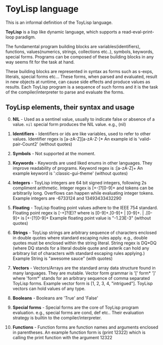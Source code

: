 # ToyLisp language

This is an informal definition of the ToyLisp language.

**ToyLisp** is a lisp like dynamic language, which supports a 
read-eval-print-loop paradigm.

The fundamental program building blocks are variables(identifiers), functions,
values(numerics, strings, collections etc..), symbols, keywords, special forms.
Programs can be composed of these building blocks in any way seems fit for the
task at hand.

These building blocks are represented in syntax as forms such as s-exps,
literals, special forms etc... These forms, when parsed and evaluated, result
in new objects at runtime, can cause side effects and produce values as
results. Each ToyLisp program is a sequence of such forms and it is the task of
the compiler/interpreter to parse and evaluate the forms.

## ToyLisp elements, their syntax and usage

0.  **NIL**        - Used as a sentinel value, usually to indicate false or
    absence of a value.
    `nil` special form produces the NIL value. e.g., (nil)
    
1.  **Identifiers** - Identifiers or ids are like variables, used to refer to other
    values. Identifier regex is [a-zA-Z][a-zA-Z\-]*
    An example id is 'valid-pair-Count2' (without quotes)

2.  **Symbols**     - Not supported at the moment.

3.  **Keywords**    - Keywords are used liked enums in other languages. They
    improve readability of programs. Keyword regex is :[a-zA-Z]+
    An example keyword is ':classic-gui-theme' (without quotes)

4.  **Integers**    - ToyLisp integers are 64 bit signed integers, following 2s
    compliment arithmetic. Integer regex is [+-]?[0-9]+ and tokens can be 
    arbitrarily long. Overflows can happen while evaluating integer tokens.
    Example integers are -6733124 and 13493433432290

5.  **Floating**    - ToyLisp floating point values adhere to the IEEE 754
    standard. Floating point regex is [-+]?<middle>(E<power>)?
    where <middle> is [0-9]+\.[0-9]+ | [0-9]+\. | \.[0-9]+
    <power> is [+-]?[0-9]+
    Example floating point value is "-1.23E-3" (without quotes)

6.  **Strings**     - ToyLisp strings are arbitrary sequence of characters enclosed
    in double quotes where standard escaping rules apply. e.g., double quotes
    must be enclosed within the string literal.
    String regex is DQ*DQ (where DQ stands for a literal double quote and 
    asterik can hold any arbitrary list of characters with standard escaping
    rules applying.)
    Example String is "awesome sauce" (with quotes)

7.  **Vectors**     - Vectors/Arrays are the standard array data structure found in
    many languages. They are mutable. Vector form grammar is '[' form* ']'
    where 'form*' stands for an arbitrary sequence of comma separated ToyLisp
    forms. Example vector form is [1, 2, 3, 4, "intrigued"]. ToyLisp vectors
    can hold values of any type.

8.  **Booleans**    - Booleans are 'True' and 'False'

9.  **Special forms**   - Special forms are the core of ToyLisp program evaluation.
    e.g., special forms are cond, def etc.. Their evaluation strategy is
    builtin to the compiler/interpreter.

10. **Functions**  - Function forms are function names and arguments enclosed in
    parentheses. An example function form is (print 12322) which is calling the
    print function with the argument 12322
